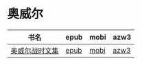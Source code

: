 # 奥威尔

| 书名 | epub | mobi | azw3 |
| --- | --- | --- | --- |
| [奥威尔战时文集](http://ct.dalanmei.com/f/31084289-572116064-e0a9c2) | [epub](http://ct.dalanmei.com/f/31084289-572116064-e0a9c2) | [mobi](http://ct.dalanmei.com/f/31084289-571679860-995411) | [azw3](http://ct.dalanmei.com/f/31084289-572156215-3320fb) |
